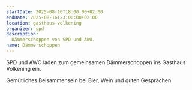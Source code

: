 ```yaml
---
startDate: 2025-08-16T18:00:00+02:00
endDate: 2025-08-16T23:00:00+02:00
location: gasthaus-volkening
organizer: spd
description:
  Dämmerschoppen von SPD und AWO.
name: Dämmerschoppen
---
```


SPD und AWO laden zum gemeinsamen Dämmerschoppen ins Gasthaus Volkening ein.

Gemütliches Beisammensein bei Bier, Wein und guten Gesprächen.